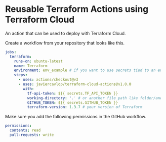 # Reusable Terraform Actions using Terraform Cloud

An action that can be used to deploy with Terraform Cloud.

Create a workflow from your repository that looks like this. 

``` yaml
jobs:
  terraform:
    runs-on: ubuntu-latest
    name: Terraform
    environment: env_example # if you want to use secrets tied to an environment, define an environment in your repository (e.g. 'env_example')
    steps:
      - uses: actions/checkout@v3
      - uses: javiercavlop/terraform-cloud-actions@v1.0.0
        with:
          tf-api-token: ${{ secrets.TF_API_TOKEN }}
          working-directory: '.' # or another file path like folder/another-folder
          GITHUB_TOKEN: ${{ secrets.GITHUB_TOKEN }}
          terraform-version: 1.3.7 # your version of Terraform
```

Make sure you add the following permissions in the GitHub workflow.

``` yaml
permissions:
  contents: read
  pull-requests: write
```
      